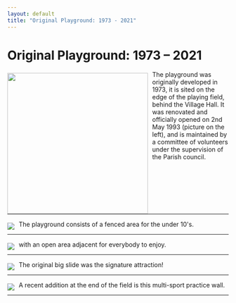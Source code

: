 ```yaml
---
layout: default
title: "Original Playground: 1973 - 2021"
---
```



# Original Playground: 1973 &ndash; 2021

<div style="display:inline;margin:5px 10px;float:right"></div>
<div style="display:inline;float:left;margin:5px 10px 0px 0px"><img width="320" border="0" src="https://lh3.googleusercontent.com/pw/AP1GczMYB2Ebp0x5p46DzjVLthdYI3tLKYpZqw6cjSAC4rNuxACvjBOizGlPnqBSFIo0ToIq1rQRL3LaFAKW_Mck_EpzzSiOv2NrfYAnA9pPOUGPRRGmWCS6eGzamjCjdVAm3XJ2OvZ2Sfv9-ESj9iByqkDu=w891-h589-s-no?authuser=1"/></div>

The playground was originally developed in 1973, it is sited on the edge of the playing field, behind the Village Hall. It was renovated and officially opened on 2nd May 1993 (picture on the left), and is maintained by a committee of volunteers under the supervision of the Parish council.

<hr style="clear:both" />
<div style="display:inline;margin:5px 10px 0px 0px;float:left"><a href="https://picasaweb.google.com/111338960776702858271/SouldernWebsite#6209541272098314658" imageanchor="1"><img border="0" src="https://lh3.googleusercontent.com/-Ou6YkEzGDDI/Viy44y2MGaI/AAAAAAAACQI/dsxkIqFo-ho/s400/1107.JPG" /></a></div>

The playground consists of a fenced area for the under 10's.

<hr style="clear:both" />
<div style="display:inline;margin:5px 10px;float:right"></div>
<div style="display:inline;float:left;margin:5px 10px 0px 0px"><a href="https://picasaweb.google.com/111338960776702858271/SouldernWebsite#6209541274731088370" imageanchor="1"><img border="0" src="https://lh3.googleusercontent.com/-3vtUQHcuSw0/Viy448p5CfI/AAAAAAAACQI/UaSpxIhDk1g/s400/1109.JPG" /></a></div>


with an open area adjacent for everybody to enjoy.

<hr style="clear:both" />
<div style="display:inline;margin:5px 10px 0px 0px;float:left"><a href="https://picasaweb.google.com/111338960776702858271/DavidCarlisleSouldernVillage#6201100616404161858" imageanchor="1"><img border="0" src="https://lh3.googleusercontent.com/-sxtWeOaquWo/Vg68J-E51UI/AAAAAAAABvY/XhdsgN4bC4s/s400/20151002_175943.jpg" /></a></div>


The original big slide was the signature attraction!

<hr style="clear:both" />
<div style="display:inline;float:left;margin:5px 10px 0px 0px"><a href="https://picasaweb.google.com/111338960776702858271/DavidCarlisleSouldernVillage#6201100613067075426" imageanchor="1"><img border="0" src="https://lh3.googleusercontent.com/-WyldhaFAb8M/Vg68JxpR72I/AAAAAAAABvY/Xa_6HNkqrgM/s400/20151002_180213.jpg" /></a></div>

A recent addition at the end of the field is this multi-sport practice wall.
<hr style="clear:both" /> 
